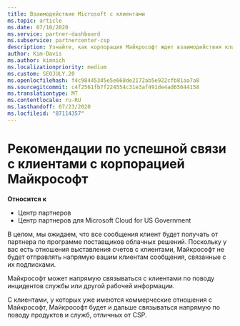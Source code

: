 ```yaml
---
title: Взаимодействие Microsoft с клиентами
ms.topic: article
ms.date: 07/10/2020
ms.service: partner-dashboard
ms.subservice: partnercenter-csp
description: Узнайте, как корпорация Майкрософт ждет взаимодействия клиентов между клиентами и партнерами в программе поставщика облачных решений.
author: Kim-Davis
ms.author: kimnich
ms.localizationpriority: medium
ms.custom: SEOJULY.20
ms.openlocfilehash: f4c98445345e5e668de2172ab5e922cfb81aa7a8
ms.sourcegitcommit: c4f2561fb7f224554c31e3af491de4ad65644158
ms.translationtype: MT
ms.contentlocale: ru-RU
ms.lasthandoff: 07/23/2020
ms.locfileid: "87114357"
---
```

# <a name="guidelines-for-successful-customer-communication-with-microsoft"></a>Рекомендации по успешной связи с клиентами с корпорацией Майкрософт

**Относится к**

-  Центр партнеров
-  Центр партнеров для Microsoft Cloud for US Government

В целом, мы ожидаем, что все сообщения клиент будет получать от партнера по программе поставщиков облачных решений. Поскольку у вас есть отношения выставления счетов с клиентами, Майкрософт не будет отправлять напрямую вашим клиентам сообщения, связанные с их подписками.

Майкрософт может напрямую связываться с клиентами по поводу инцидентов службы или другой рабочей информации.

С клиентами, у которых уже имеются коммерческие отношения с Майкрософт, Майкрософт будет и дальше связываться напрямую по поводу продуктов и служб, отличных от CSP.
